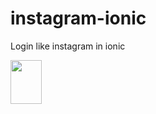# instagram-ionic
Login like instagram in ionic

<a href="https://instagram-3034e.firebaseapp.com">
  <img  src="https://cdn.worldvectorlogo.com/logos/firebase-1.svg" width="50" height="70"/>
</a>
